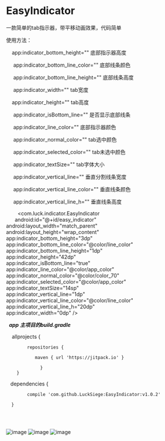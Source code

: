# EasyIndicator

一款简单的tab指示器，带平移动画效果，代码简单

使用方法：
      
      
      app:indicator_bottom_height="" 底部指示器高度
      
      app:indicator_bottom_line_color="" 底部线条颜色
      
      app:indicator_bottom_line_height="" 底部线条高度
      
      app:indicator_width="" tab宽度
      
      app:indicator_height="" tab高度
      
      app:indicator_isBottom_line="" 是否显示底部线条
      
      app:indicator_line_color="" 底部指示器颜色
      
      app:indicator_normal_color="" tab选中颜色
      
      app:indicator_selected_color="" tab未选中颜色
      
      app:indicator_textSize="" tab字体大小
      
      app:indicator_vertical_line="" 垂直分割线条宽度
      
      app:indicator_vertical_line_color="" 垂直线条颜色
      
      app:indicator_vertical_line_h=""  垂直线条高度
      
      
   <com.luck.indicator.EasyIndicator<br>
        android:id="@+id/easy_indicator"<br>
        android:layout_width="match_parent"<br>
        android:layout_height="wrap_content"<br>
        app:indicator_bottom_height="3dp"<br>
        app:indicator_bottom_line_color="@color/line_color"<br>
        app:indicator_bottom_line_height="1dp"<br>
        app:indicator_height="42dp"<br>
        app:indicator_isBottom_line="true"<br>
        app:indicator_line_color="@color/app_color"<br>
        app:indicator_normal_color="@color/color_70"<br>
        app:indicator_selected_color="@color/app_color"<br>
        app:indicator_textSize="14sp"<br>
        app:indicator_vertical_line="1dp"<br>
        app:indicator_vertical_line_color="@color/line_color"<br>
        app:indicator_vertical_line_h="20dp"<br>
        app:indicator_width="0dp" /><br>
	
   ***app 主项目的build.gradle***
   
    
    allprojects {
    
		    repositories {
       
			   maven { url 'https://jitpack.io' }
      
		         }
	    }
    
    dependencies {
  
	        compile 'com.github.LuckSiege:EasyIndicator:v1.0.2'
         
 	  }
	  
        
        

![image](https://github.com/LuckSiege/EasyIndicator/blob/master/image/4C47A389C02BC3FD7680CF3935F1F916.jpg)
![image](https://github.com/LuckSiege/EasyIndicator/blob/master/image/7F8892258BE7624FF6ACE4A3BE558C43.jpg)
![image](https://github.com/LuckSiege/EasyIndicator/blob/master/image/859EEDFA1A7C7EEB8B071E93AEC37BB5.jpg)

